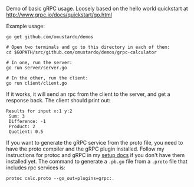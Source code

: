 Demo of basic gRPC usage. Loosely based on the hello world quickstart at http://www.grpc.io/docs/quickstart/go.html

Example usage:
```
go get github.com/omustardo/demos

# Open two terminals and go to this directory in each of them:
cd $GOPATH/src/github.com/omustardo/demos/grpc-calculator

# In one, run the server:
go run server/server.go

# In the other, run the client:
go run client/client.go
```
If it works, it will send an rpc from the client to the server, and get a response back.
The client should print out:
```
Results for input x:1 y:2
 Sum: 3
 Difference: -1
 Product: 2
 Quotient: 0.5
```

If you want to generate the gRPC service from the proto file, you need to have the proto compiler and the gRPC 
plugin installed. Follow my instructions for protoc and gRPC in my [setup docs](https://github.com/Omustardo/docs/blob/master/workspace/setup%20workspace.md)
if you don't have them installed yet.
The command to generate a `.pb.go` file from a `.proto` file that includes rpc services is:
```
protoc calc.proto --go_out=plugins=grpc:.
```
